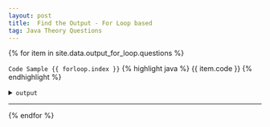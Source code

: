 ```yaml
---
layout: post
title:  Find the Output - For Loop based
tag: Java Theory Questions 
---
```


{% for item in site.data.output_for_loop.questions %}

<code>Code Sample {{ forloop.index }}</code>
{% highlight java %}
{{ item.code }}
{% endhighlight %}

<!--- answer --->
<details>
    <summary><code>output</code></summary>
    <p>
    	{% highlight java %}
        {% if item.output == null %}
            //{{ site.pending }}
        {% else %}
            {{ item.output }}
        {% endif %}
        {% endhighlight %}
    </p>
</details>
<hr>
{% endfor %}